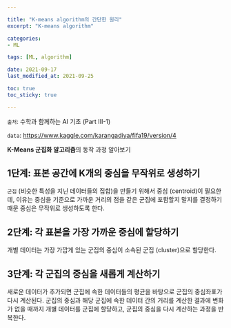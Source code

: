 ```yaml
---

title: "K-means algorithm의 간단한 원리"
excerpt: "K-means algorithm"

categories:
- ML

tags: [ML, algorithm]

date: 2021-09-17
last_modified_at: 2021-09-25

toc: true
toc_sticky: true

---
```


`출처`: 수학과 함께하는 AI 기초 (Part III-1)  

`data`: <https://www.kaggle.com/karangadiya/fifa19/version/4>

**K-Means 군집화 알고리즘**의 동작 과정 알아보기

## 1단계: 표본 공간에 K개의 중심을 무작위로 생성하기

`군집` (비슷한 특성을 지닌 데이터들의 집합)을 만들기 위해서 중심 (centroid)이 필요한데, 이유는 중심을 기준으로 가까운 거리의 점을 같은 군집에 포함할지 말지를 결정하기 때문
중심은 무작위로 생성하도록 한다.

## 2단계: 각 표본을 가장 가까운 중심에 할당하기

개별 데이터는 가장 가깝게 있는 군집의 중심이 소속된 군집 (cluster)으로 할당한다.

## 3단계: 각 군집의 중심을 새롭게 계산하기

새로운 데이터가 추가되면 군집에 속한 데이터들의 평균을 바탕으로 군집의 중심좌표가 다시 계산된다.
군집의 중심과 해당 군집에 속한 데이터 간의 거리를 계산한 결과에 변화가 없을 때까지 개별 데이터를 군집에 할당하고, 군집의 중심을 다시 계산하는 과정을 반복한다.
